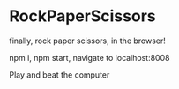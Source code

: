 # RockPaperScissors

finally, rock paper scissors, in the browser!

npm i, npm start, navigate to localhost:8008

Play and beat the computer
